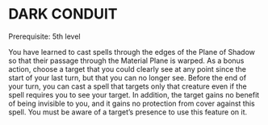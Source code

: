 # DARK CONDUIT

Prerequisite: 5th level

You have learned to cast spells through the edges of the Plane of Shadow so that their passage through the Material Plane is warped. As a bonus action, choose a target that you could clearly see at any point since the start of your last turn, but that you can no longer see. Before the end of your turn, you can cast a spell that targets only that creature even if the spell requires you to see your target. In addition, the target gains no benefit of being invisible to you, and it gains no protection from cover against this spell. You must be aware of a target’s presence to use this feature on it.